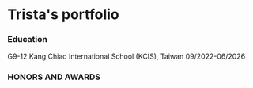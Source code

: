 # Trista's portfolio

### Education
G9-12  	Kang Chiao International School (KCIS), Taiwan 	09/2022-06/2026

### HONORS AND AWARDS
